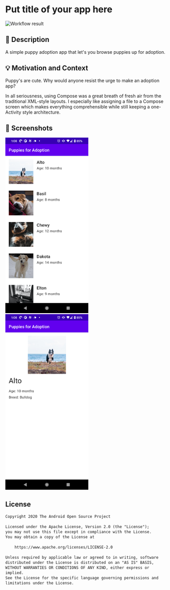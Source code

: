 # Put title of your app here

<!--- Replace <OWNER> with your Github Username and <REPOSITORY> with the name of your repository. -->
<!--- You can find both of these in the url bar when you open your repository in github. -->
![Workflow result](https://github.com/shinmiy/android-dev-challenge-week1/workflows/Check/badge.svg)


## :scroll: Description
<!--- Describe your app in one or two sentences -->
A simple puppy adoption app that let's you browse puppies up for adoption.


## :bulb: Motivation and Context
<!--- Optionally point readers to interesting parts of your submission. -->
<!--- What are you especially proud of? -->
Puppy's are cute. Why would anyone resist the urge to make an adoption app?

In all seriousness, using Compose was a great breath of fresh air from the traditional XML-style layouts. I especially like assigning a file to a Compose screen which makes everything comprehensible while still keeping a one-Activity style architecture. 

## :camera_flash: Screenshots
<!-- You can add more screenshots here if you like -->
<img src="/results/screenshot_1.png" width="260">&emsp;<img src="/results/screenshot_2.png" width="260">

## License
```
Copyright 2020 The Android Open Source Project

Licensed under the Apache License, Version 2.0 (the "License");
you may not use this file except in compliance with the License.
You may obtain a copy of the License at

    https://www.apache.org/licenses/LICENSE-2.0

Unless required by applicable law or agreed to in writing, software
distributed under the License is distributed on an "AS IS" BASIS,
WITHOUT WARRANTIES OR CONDITIONS OF ANY KIND, either express or implied.
See the License for the specific language governing permissions and
limitations under the License.
```